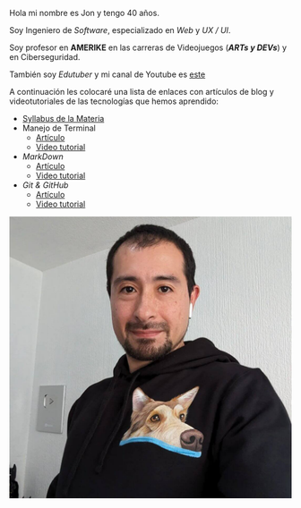 Hola mi nombre es Jon y tengo 40 años.

Soy Ingeniero de _Software_, especializado en _Web_ y _UX / UI_.

Soy profesor en **AMERIKE** en las carreras de Videojuegos (_**ARTs y DEVs**_) y en Ciberseguridad.

También soy _Edutuber_ y mi canal de Youtube es [este](https://youtube.com/jonmircha)

A continuación les colocaré una lista de enlaces con artículos de blog y videotutoriales de las tecnologías que hemos aprendido:

- [Syllabus de la Materia](./assets/Syllabus_2025_1_Programacion_I.pdf)
- Manejo de Terminal
  - [Artículo](https://jonmircha.com/terminal)
  - [Video tutorial](https://www.youtube.com/watch?v=Pi0KVD4xTbc)
- _MarkDown_
  - [Artículo](https://jonmircha.com/markdown)
  - [Video tutorial](https://www.youtube.com/watch?v=FlsoBiteuPM)
- _Git & GitHub_
  - [Artículo](https://jonmircha.com/git)
  - [Video tutorial](https://www.youtube.com/watch?v=suzMNqDQiyU)

![Jon MirCha](./assets/jonmircha.jpg)
